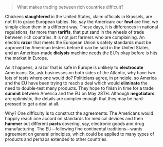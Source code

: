 >  What makes trading between rich countries difficult?



Chickens **slaughtered** in the United States, claim officials in Brussels, are not fit to grace European tables. No, say the American: our **fowl** are fine, we simply clean them in a different way. These days, it is differences in national regulations, far more than **tariffs**, that put sand in the wheels of trade between rich countries. It is not just farmers who are complaining. An electric **razor** that meets the European Union's safety standards must be approved by American testers before it can be sold in the United States, and an American-made **dialysis** machine needs the EU's okay before is hits the market in Europe.



As it happens, a razor that is safe in Europe is unlikely to **electrocute** Americans. So, ask businesses on both sides of the Atlantic, why have two lots of tests where one would do? Politicians agree, in principle, so America and the EU have been trying to reach a deal which would **eliminate** the need to double-test many products. They hope to finish in time for a trade **summit** between America and the EU on May 28TH. Although **negotiators** are optimistic, the details are complex enough that they may be hard-pressed to get a deal at all.



Why? One difficulty is to construct the agreements. The Americans would happily reach one accord on standards for medical devices and then **hammer** out different **pacts** covering, say, electronic goods and drug manufacturing. The EU—following fine continental traditions—wants agreement on general principles, which could be applied to many types of products and perhaps extended to other countries.